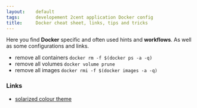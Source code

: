 ```yaml
---
layout:    default
tags:      developement 2cent application Docker config
title:     Docker cheat sheet, links, tips and tricks
---
```

Here you find **Docker** specific and often used hints and **workflows**. As well as some configurations and links.

* remove all containers `docker rm -f $(docker ps -a -q)`
* remove all volumes `docker volume prune`
* remove all images `docker rmi -f $(docker images -a -q)`

### Links
* [solarized colour theme](http://ethanschoonover.com/solarized)
